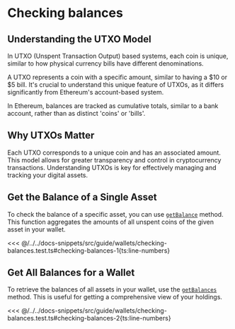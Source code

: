 # Checking balances

## Understanding the UTXO Model

In UTXO (Unspent Transaction Output) based systems, each coin is unique, similar to how physical currency bills have different denominations.

A UTXO represents a coin with a specific amount, similar to having a $10 or $5 bill. It's crucial to understand this unique feature of UTXOs, as it differs significantly from Ethereum's account-based system.

In Ethereum, balances are tracked as cumulative totals, similar to a bank account, rather than as distinct 'coins' or 'bills'.

## Why UTXOs Matter

Each UTXO corresponds to a unique coin and has an associated amount. This model allows for greater transparency and control in cryptocurrency transactions. Understanding UTXOs is key for effectively managing and tracking your digital assets.

## Get the Balance of a Single Asset

To check the balance of a specific asset, you can use [`getBalance`](../../api/Account/Account.html#getbalance) method. This function aggregates the amounts of all unspent coins of the given asset in your wallet.

<<< @/../../docs-snippets/src/guide/wallets/checking-balances.test.ts#checking-balances-1{ts:line-numbers}

## Get All Balances for a Wallet

To retrieve the balances of all assets in your wallet, use the [`getBalances`](../../api/Account/Account.html#getbalances) method. This is useful for getting a comprehensive view of your holdings.

<<< @/../../docs-snippets/src/guide/wallets/checking-balances.test.ts#checking-balances-2{ts:line-numbers}
